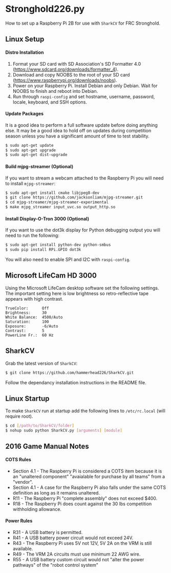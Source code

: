 # Stronghold226.py
How to set up a Raspberry Pi 2B for use with `SharkCV` for FRC Stronghold.

## Linux Setup

#### Distro Installation
1. Format your SD card with SD Association's SD Formatter 4.0 (https://www.sdcard.org/downloads/formatter_4).
2. Download and copy NOOBS to the root of your SD card (https://www.raspberrypi.org/downloads/noobs).
3. Power on your Raspberry Pi. Install Debian and only Debian. Wait for NOOBS to finish and reboot into Debian.
4. Run through `raspi-config` and set hostname, username, password, locale, keyboard, and SSH options.

#### Update Packages
It is a good idea to perform a full software update before doing anything else. It may be a good idea to hold off on updates during competition season unless you have a significant amount of time to test stability.
```bash
$ sudo apt-get update
$ sudo apt-get upgrade
$ sudo apt-get dist-upgrade
```

#### Build mjpg-streamer (Optional)
If you want to stream a webcam attached to the Raspberry Pi you will need to install `mjpg-streamer`:
```bash
$ sudo apt-get install cmake libjpeg8-dev
$ git clone https://github.com/jacksonliam/mjpg-streamer.git
$ cd mjpg-streamer/mjpg-streamer-experimental
$ make mjpg_streamer input_uvc.so output_http.so
```

#### Install Display-O-Tron 3000 (Optional)
If you want to use the dot3k display for Python debugging output you will need to run the following:
```bash
$ sudo apt-get install python-dev python-smbus
$ sudo pip install RPi.GPIO dot3k
```
You will also need to enable SPI and I2C with `raspi-config`.

## Microsoft LifeCam HD 3000
Using the Microsoft LifeCam desktop software set the following settings. The important setting here is low brightness so retro-reflective tape appears with high contrast.
```
TrueColor:      Off
Brightness:     30
White Balance:  4500/Auto
Saturation:     100
Exposure:       -6/Auto
Contrast:       5
PowerLine Fr.:  60 Hz
```

## SharkCV
Grab the latest version of `SharkCV`:
```bash
$ git clone https://github.com/hammerhead226/SharkCV.git
```
Follow the dependancy installation instructions in the README file.

## Linux Startup
To make `SharkCV` run at startup add the following lines to `/etc/rc.local` (will require root).
```bash
$ cd [/path/to/SharkCV/folder]
$ nohup sudo python SharkCV.py [arguments] [module]
```


## 2016 Game Manual Notes

#### COTS Rules
- Section 4.1 - The Raspberry Pi is considered a COTS item because it is an "unaltered component" "avaialable for purchase by all teams" from a "vendor".
- Section 4.1 - A case for the Raspberry Pi also falls under the same COTS definition as long as it remains unaltered.
- R11 - The Raspberry Pi "complete assembly" does not exceed $400.
- R18 - The Raspberry Pi does count against the 30 lbs competition withholding allowance.

#### Power Rules
- R31 - A USB battery is permitted.
- R41 - A USB battery power circuit would not exceed 24V.
- R43 - The Raspberry Pi uses 5V not 12V, 5V 2A on the VRM is still available.
- R49 - The VRM 2A circuits must use minimum 22 AWG wire.
- R55 - A USB battery custom circuit would not "alter the power pathways" of the "robot control system"
